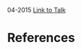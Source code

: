 

04-2015
[Link to Talk](https://www.churchofjesuschrist.org/study/general-conference/2015/04/saturday-morning-session?lang=eng)



# References
